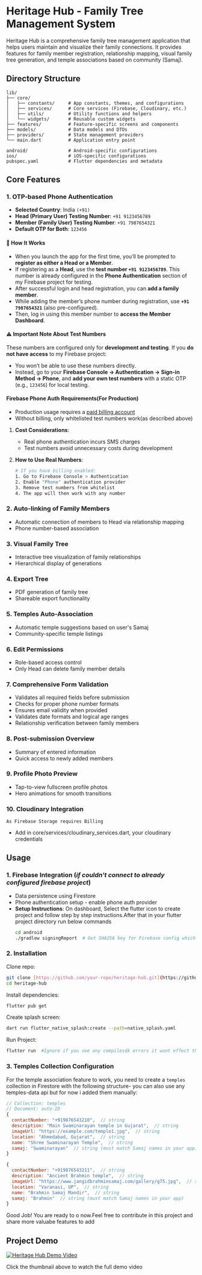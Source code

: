 # Heritage Hub - Family Tree Management System

Heritage Hub is a comprehensive family tree management application that helps users maintain and visualize their family connections. It provides features for family member registration, relationship mapping, visual family tree generation, and temple associations based on community (Samaj).

## Directory Structure

```plaintext
lib/
├── core/
│   ├── constants/     # App constants, themes, and configurations
│   ├── services/      # Core services (Firebase, Cloudinary, etc.)
│   ├── utils/         # Utility functions and helpers
│   └── widgets/       # Reusable custom widgets
├── features/          # Feature-specific screens and components
├── models/            # Data models and DTOs
├── providers/         # State management providers
└── main.dart          # Application entry point

android/               # Android-specific configurations
ios/                   # iOS-specific configurations
pubspec.yaml           # Flutter dependencies and metadata
```



## Core Features

### 1. OTP-based Phone Authentication

- **Selected Country**: India `(+91)`
- **Head (Primary User) Testing Number**: `+91 9123456789`
- **Member (Family User) Testing Number**: `+91 7987654321`
- **Default OTP for Both**: `123456`



#### 🚀 How It Works

- When you launch the app for the first time, you’ll be prompted to **register as either a Head or a Member**.
- If registering as a **Head**, use the **test number `+91 9123456789`**. This number is already configured in the **Phone Authentication** section of my Firebase project for testing.
- After successful login and head registration, you can **add a family member**.
- While adding the member’s phone number during registration, use **`+91 7987654321`** (also pre-configured).
- Then, log in using this member number to **access the Member Dashboard**.


#### ⚠️ Important Note About Test Numbers

These numbers are configured only for **development and testing**. If you **do not have access** to my Firebase project:

- You won’t be able to use these numbers directly.
- Instead, go to your **Firebase Console → Authentication → Sign-in Method → Phone**, and **add your own test numbers** with a static OTP (e.g., `123456`) for local testing.



#### Firebase Phone Auth Requirements(For Production)
 - Production usage requires a [paid billing account](https://firebase.google.com/docs/auth/android/phone-auth#enable-phone-authentication)
 - Without billing, only whitelisted test numbers work(as described above)
  
  1. **Cost Considerations**:
     - Real phone authentication incurs SMS charges
     - Test numbers avoid unnecessary costs during development
  
  2. **How to Use Real Numbers**:
     ```bash
     # If you have billing enabled:
     1. Go to Firebase Console > Authentication
     2. Enable "Phone" authentication provider
     3. Remove test numbers from whitelist
     4. The app will then work with any number


### 2. Auto-linking of Family Members
- Automatic connection of members to Head via relationship mapping
- Phone number-based association

### 3. Visual Family Tree
- Interactive tree visualization of family relationships
- Hierarchical display of generations

### 4. Export Tree
- PDF generation of family tree
- Shareable export functionality

### 5. Temples Auto-Association
- Automatic temple suggestions based on user's Samaj
- Community-specific temple listings

### 6. Edit Permissions
- Role-based access control
- Only Head can delete family member details

### 7. Comprehensive Form Validation
- Validates all required fields before submission
- Checks for proper phone number formats
- Ensures email validity when provided
- Validates date formats and logical age ranges
- Relationship verification between family members

### 8. Post-submission Overview
- Summary of entered information
- Quick access to newly added members

### 9. Profile Photo Preview
- Tap-to-view fullscreen profile photos
- Hero animations for smooth transitions

### 10. Cloudinary Integration  
`As Firebase Storage requires Billing`
- Add in core/services/cloudinary_services.dart, your cloudinary credentials


## Usage

### 1. Firebase Integration (*if couldn't connect to already configured firebase project*)
- Data persistence using Firestore
- Phone authentication setup - enable phone auth provider
- **Setup Instructions**:
  On dashboard, Select the flutter icon to create project and follow step by step instructions.After that in your flutter project directory run below commands
  ```bash
  cd android
  ./gradlew signingReport  # Get SHA256 key for Firebase config which will verify your device.Add it in SHA-FingerPrint field in settings in Project Android App
  ```

### 2. Installation
Clone repo:
  ```bash
 git clone [https://github.com/your-repo/heritage-hub.git](https://github.com/JavTahir/HeritageHub.git)
 cd heritage-hub
  ```

Install dependencies:
  ```bash
flutter pub get
  ```

Create splash screen:
  ```bash
 dart run flutter_native_splash:create --path=native_splash.yaml
  ```

Run Project:
  ```bash
flutter run  #Ignore if you see any compilesdk errors it wont effect the build
  ```


### 3. Temples Collection Configuration

For the temple association feature to work, you need to create a `temples` collection in Firestore with the following structure- you can also use any temples-data api
but for now i added them manually:

```javascript
// Collection: temples
// Document: auto-ID 
{
  contactNumber: "+919876543210",  // string
  description: "Main Swaminarayan temple in Gujarat",  // string
  imageUrl: "https://example.com/temple1.jpg",  // string
  location: "Ahmedabad, Gujarat",  // string
  name: "Shree Swaminarayan Temple",  // string
  samaj: "Swaminarayan"  // string (must match Samaj names in your app)
}

{
  contactNumber: "+919876543211",  // string
  description: "Ancient Brahmin temple",  // string
  imageUrl: "https://www.jangidbrahminsamaj.com/gallery/g75.jpg",  // string
  location: "Varanasi, UP",  // string
  name: "Brahmin Samaj Mandir",  // string
  samaj: "Brahmin"  // string (must match Samaj names in your app)
}
```

Good Job! You are ready to o now.Feel free to contribute in this project and share more valuabe features to add

## Project Demo
[![Heritage Hub Demo Video](https://drive.google.com/thumbnail?id=1LFD9Z5tgqAppt6ZeF0wkjqrx5K_HNUXb)](https://drive.google.com/file/d/1LFD9Z5tgqAppt6ZeF0wkjqrx5K_HNUXb/view?usp=sharing)

Click the thumbnail above to watch the full demo video


